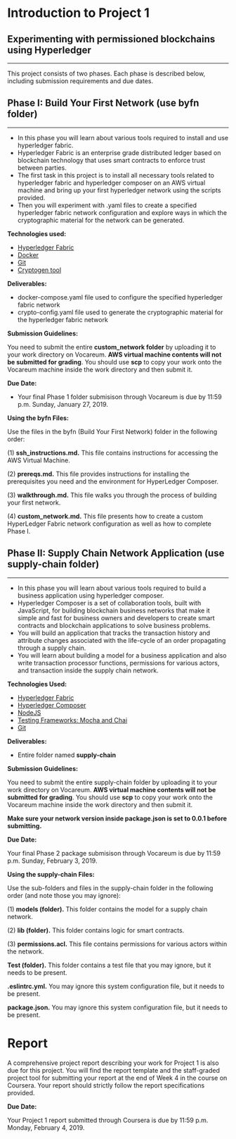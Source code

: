 # Introduction to Project 1 

## Experimenting with permissioned blockchains using Hyperledger
----------------------------------------------------------------

This project consists of two phases. Each phase is described below, including submission requirements and due dates.

## Phase I: Build Your First Network (use byfn folder)
--------------------------------------

- In this phase you will learn about various tools required to install and use hyperledger fabric.
- Hyperledger Fabric is an enterprise grade distributed ledger based on blockchain technology that uses smart contracts to enforce trust between parties.
- The first task in this project is to install all necessary tools related to hyperledger fabric and hyperledger composer on an AWS virtual machine and bring up your first hyperledger network using the scripts provided.
- Then you will experiment with .yaml files to create a specified hyperledger fabric network configuration and explore ways in which the cryptographic material for the network can be generated.

**Technologies used:**

- [Hyperledger Fabric](https://hyperledger-fabric.readthedocs.io/en/release-1.3/)
- [Docker](https://docs.docker.com/)
- [Git](https://git-scm.com/docs)
- [Cryptogen tool](https://hyperledger-fabric.readthedocs.io/en/release-1.3/commands/cryptogen.html)


**Deliverables:**

- docker-compose.yaml file used to configure the specified hyperledger fabric network
- crypto-config.yaml file used to generate the cryptographic material for the hyperledger fabric network

**Submission Guidelines:**

You need to submit the entire **custom_network folder** by uploading it to your work directory on Vocareum. **AWS virtual machine contents will not be submitted for grading**. You should use **scp** to copy your work onto the Vocareum machine inside the work directory and then submit it. 

**Due Date:**

- Your final Phase 1 folder submisison through Vocareum is due by 11:59 p.m. Sunday, January 27, 2019.


**Using the byfn Files:**
 
 
 Use the files in the byfn (Build Your First Network) folder in the following order:
 
 (1) **ssh_instructions.md.**  This file contains instructions for accessing the AWS Virtual Machine.
 
 (2) **prereqs.md.**  This file provides instructions for installing the prerequisites you need and the environment for HyperLedger Composer.
 
 (3) **walkthrough.md.**  This file walks you through the process of building your first network.
 
 (4) **custom_network.md.**  This file presents how to create a custom HyperLedger Fabric network configuration as well as how to complete Phase I.
 
 

## Phase II: Supply Chain Network Application (use supply-chain folder)
--------------------------------------

- In this phase you will learn about various tools required to build a business application using hyperledger composer.
- Hyperledger Composer is a set of collaboration tools, built with JavaScript, for building blockchain business networks that make it simple and fast for business owners and developers to create smart contracts and blockchain applications to solve business problems.
- You will build an application that tracks the transaction history and attribute changes associated with the life-cycle of an order propagating through a supply chain.
- You will learn about building a model for a business application and also write transaction processor functions, permissions for various actors, and transaction inside the supply chain network.

**Technologies Used:**

- [Hyperledger Fabric](https://hyperledger-fabric.readthedocs.io/en/release-1.3/)
- [Hyperledger Composer](https://hyperledger.github.io/composer/latest/introduction/introduction.html)
- [NodeJS](https://nodejs.org/en/docs/)
- [Testing Frameworks: Mocha and Chai]()
- [Git](https://git-scm.com/docs) 


**Deliverables:**

- Entire folder named **supply-chain**

**Submission Guidelines:**

You need to submit the entire supply-chain folder by uploading it to your work directory on Vocareum. **AWS virtual machine contents will not be submitted for grading**. You should use **scp** to copy your work onto the Vocareum machine inside the work directory and then submit it.

**Make sure your network version inside package.json is set to 0.0.1 before submitting.**

**Due Date:**

Your final Phase 2 package submisison through Vocareum is due by 11:59 p.m. Sunday, February 3, 2019.


**Using the supply-chain Files:**


Use the sub-folders and files in the supply-chain folder in the following order (and note those you may ignore):

(1) **models (folder).**  This folder contains the model for a supply chain network.

(2) **lib (folder).**  This folder contains logic for smart contracts.

(3) **permissions.acl.** This file contains permissions for various actors within the network.

**Test (folder).**  This folder contains a test file that you may ignore, but it needs to be present.

**.eslintrc.yml.**  You may ignore this system configuration file, but it needs to be present.

**package.json.**  You may ignore this system configuration file, but it needs to be present.



# Report

A comprehensive project report describing your work for Project 1 is also due for this project. You will find the report template and the staff-graded project tool for submitting your report at the end of Week 4 in the course on Coursera. Your report should strictly follow the report specifications provided.

**Due Date:**

Your Project 1 report submitted through Coursera is due by 11:59 p.m. Monday, February 4, 2019.








